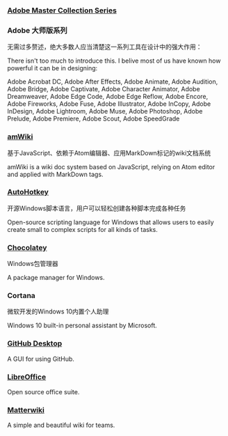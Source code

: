 ### [Adobe Master Collection Series](https://www.adobe.com/creativecloud.html)

### Adobe 大师版系列

无需过多赘述，绝大多数人应当清楚这一系列工具在设计中的强大作用：

There isn't too much to introduce this. I belive most of us have known how powerful it can be in designing:

Adobe Acrobat DC, Adobe After Effects, Adobe Animate, Adobe Audition, Adobe Bridge, Adobe Captivate, Adobe Character Animator, Adobe Dreamweaver, Adobe Edge Code, Adobe Edge Reflow, Adobe Encore, Adobe Fireworks, Adobe Fuse, Adobe Illustrator, Adobe InCopy, Adobe InDesign, Adobe Lightroom, Adobe Muse, Adobe Photoshop, Adobe Prelude, Adobe Premiere, Adobe Scout, Adobe SpeedGrade

### [amWiki](https://amwiki.xf09.net/)

基于JavaScript、依赖于Atom编辑器、应用MarkDown标记的wiki文档系统

amWiki is a wiki doc system based on JavaScript, relying on Atom editor and applied with MarkDown tags.

### [AutoHotkey](https://www.autohotkey.com/)

开源Windows脚本语言，用户可以轻松创建各种脚本完成各种任务

Open-source scripting language for Windows that allows users to easily create small to complex scripts for all kinds of tasks.

### [Chocolatey](https://chocolatey.org/)

Windows包管理器

A package manager for Windows.

### Cortana

微软开发的Windows 10内置个人助理

Windows 10 built-in personal assistant by Microsoft.

### [GitHub Desktop](https://windows.github.com/)

A GUI for using GitHub.

### [LibreOffice](https://www.libreoffice.org/)

Open source office suite.

### [Matterwiki](https://github.com/Matterwiki/Matterwiki)

A simple and beautiful wiki for teams.


